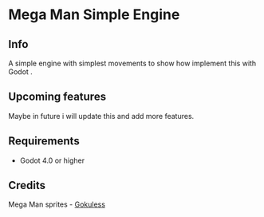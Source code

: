 # Mega Man Simple Engine


## Info
A simple engine with simplest movements to show how implement this with Godot .

## Upcoming features

Maybe in future i will update this and add more features.

## Requirements
- Godot 4.0 or higher

## Credits 
Mega Man sprites - [Gokuless](https://www.deviantart.com/gokuless)